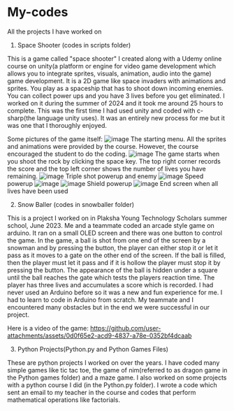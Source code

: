 # My-codes
All the projects I have worked on

1) Space Shooter (codes in scripts folder)

This is a game called "space shooter" I created along with a Udemy online course on unity(a platform or engine for video game development which allows you to integrate sprites, visuals, animation, audio into the game) game development. It is a 2D game like space invaders with animations and sprites. You play as a spaceship that has to shoot down incoming enemies. You can collect power ups and you have 3 lives before you get eliminated. I worked on it during the summer of 2024 and it took me around 25 hours to complete. This was the first time I had used unity and coded with c-sharp(the language unity uses). It was an entirely new process for me but it was one that I thoroughly enjoyed.

 Some pictures of the game itself:
![image](https://github.com/user-attachments/assets/f81d5415-7f04-4959-b1f4-c855094323d2)
The starting menu. All the sprites and animations were provided by the course. However, the course encouraged the student to do the coding.
![image](https://github.com/user-attachments/assets/8a39ef85-1441-45c7-b4ce-da7d11b29450)
The game starts when you shoot the rock by clicking the space key. The top right corner records the score and the top left corner shows the number of lives you have remaining.
![image](https://github.com/user-attachments/assets/8ff69293-55a1-4393-95f5-394014df0f74)
Triple shot powerup and enemy
![image](https://github.com/user-attachments/assets/490eb75f-9689-4775-a0d8-5a9fd869fa30)
Speed powerup
![image](https://github.com/user-attachments/assets/e4db3e7b-6113-4bf7-97fc-77efee248646)
![image](https://github.com/user-attachments/assets/1fc29043-41cb-465a-8ac0-c30e1f2926b3)
Shield powerup 
![image](https://github.com/user-attachments/assets/9877d52e-3ffe-4528-87ba-1084b28d3d98)
End screen when all lives have been used

2) Snow Baller (codes in snowballer folder)

This is a project I worked on in Plaksha Young Technology Scholars summer school, June 2023. Me and a teammate coded an arcade style game on arduino. It ran on a small OLED screen and there was one button to control the game. In the game, a ball is shot from one end of the screen  by a snowman and by pressing the button, the player can either stop it or let it pass as it moves to a gate on  the other end of the screen. If the ball is filled, then the player must let it pass and if it is hollow the player must stop it by pressing the button. The appearance of the ball is hidden under a square until the ball reaches the gate which tests the players reaction time. The player has three lives and accumulates a score which is recorded. I had never used an Arduino before so it was a new and fun experience for me. I had to learn to code in Arduino from scratch. My teammate and I encountered many obstacles but in the end we were successful in our project. 

Here is a video of the game:
https://github.com/user-attachments/assets/0d0f65e2-acd9-4837-a78e-0352bf4dcaab

3) Python Projects(Python.py and Python Games Files)
   
These are python projects I worked on over the years. I have coded many simple games like tic tac toe, the game of nim(referred to as dragon game in the Python games folder) and a maze game. I also worked on some projects with a python course I did (in the Python.py folder). I wrote a code which sent an email to my teacher in the course and codes that perform mathematical operations like factorials. 

